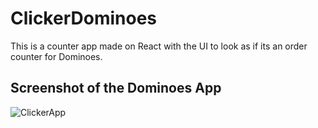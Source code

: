 # ClickerDominoes
This is a counter app made on React with the UI to look as if its an order counter for Dominoes.


## Screenshot of the Dominoes App
 
![ClickerApp](https://user-images.githubusercontent.com/72384862/151793817-c1cfb099-1f3a-4bb1-a51f-2e124df85eb1.jpeg)

